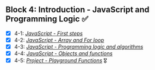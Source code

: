 ## Block 4: Introduction - JavaScript and Programming Logic :white_check_mark:
- [x] 4-1: [_JavaScript - First steps_](https://github.com/loureiro-lucas/trybe-exercicios/tree/main/fundamentos-do-desenvolvimento-web/bloco-04-introducao-a-javascript-e-logica-de-programacao/dia-01-javascript-primeiros-passos)
- [x] 4-2: [_JavaScript - Array and For loop_](https://github.com/loureiro-lucas/trybe-exercicios/tree/main/fundamentos-do-desenvolvimento-web/bloco-04-introducao-a-javascript-e-logica-de-programacao/dia-02-javascript-array-e-loop-for)
- [x] 4-3: [_JavaScript - Programming logic and algorithms_](https://github.com/loureiro-lucas/trybe-exercicios/tree/main/fundamentos-do-desenvolvimento-web/bloco-04-introducao-a-javascript-e-logica-de-programacao/dia-03-javascript-logica-de-programacao-e-algoritmos)
- [x] 4-4: [_JavaScript - Objects and functions_](https://github.com/loureiro-lucas/trybe-exercicios/tree/main/fundamentos-do-desenvolvimento-web/bloco-04-introducao-a-javascript-e-logica-de-programacao/dia-04-javascript-objetos-e-funcoes)
- [x] 4-5: _[Project - Playground Functions]()_ :medal_military: